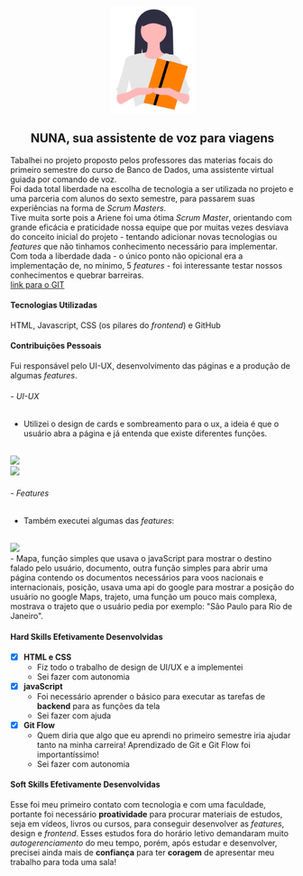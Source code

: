<p align="center"> <img src="https://raw.githubusercontent.com/jef771/portfolio/main/img/logo_nuna.png" class="center" width=150/> </p>
<h2 align="center">
NUNA, sua assistente de voz para viagens
</h2>

Tabalhei no projeto proposto pelos professores das materias focais do primeiro semestre do curso de Banco de Dados, uma assistente virtual guiada por comando de voz.<br>
Foi dada total liberdade na escolha de tecnologia a ser utilizada no projeto e uma parceria com alunos do sexto semestre, para passarem suas experiências na forma de <i>Scrum Masters</i>.<br>
Tive muita sorte pois a Ariene foi uma ótima <i>Scrum Master</i>, orientando com grande eficácia e praticidade nossa equipe que por muitas vezes desviava do conceito inicial do projeto - tentando adicionar novas tecnologias ou <i>features</i> que não tinhamos conhecimento necessário para implementar.<br>
Com toda a liberdade dada - o único ponto não opicional era a implementação de, no mínimo, 5 <i>features</i> - foi interessante testar nossos conhecimentos e quebrar barreiras.<br>
[link para o GIT](https://github.com/arienemaiara/assistente-voz-viagens)

#### Tecnologias Utilizadas
 HTML, Javascript, CSS (os pilares do <i>frontend</i>) e GitHub

#### Contribuições Pessoais
Fui responsável pelo UI-UX, desenvolvimento das páginas e a produção de algumas <i>features</i>.

###### <i>- UI-UX</i>
- Utilizei o design de cards e sombreamento para o ux, a ideia é que o usuário abra a página e já entenda que existe diferentes funções.
<br>
<img src="https://raw.githubusercontent.com/jef771/portfolio/main/img/tela_login.png">
<br>
<img src="https://raw.githubusercontent.com/jef771/portfolio/main/img/ui_ux.png">
<br>

###### <i>- Features</i>
- Também executei algumas das <i>features</i>:
<br>
<img src="https://raw.githubusercontent.com/jef771/portfolio/main/img/feito-por-mim.png">
<br>
- Mapa, função simples que usava o javaScript para mostrar o destino falado pelo usuário, documento, outra função simples para abrir uma página contendo os documentos necessários para voos nacionais e internacionais, posição, usava uma api do google para mostrar a posição do usuário no google Maps, trajeto, uma função um pouco mais complexa, mostrava o trajeto que o usuário pedia por exemplo: "São Paulo para Rio de Janeiro".

#### Hard Skills Efetivamente Desenvolvidas

- [x] <b>HTML e CSS</b>
    - Fiz todo o trabalho de design de UI/UX e a implementei
    - Sei fazer com autonomia
- [x] <b>javaScript</b>
    - Foi necessário aprender o básico para executar as tarefas de <b>backend</b> para as funções da tela
    - Sei fazer com ajuda
- [x] <b>Git Flow</b>
    - Quem diria que algo que eu aprendi no primeiro semestre iria ajudar tanto na minha carreira! Aprendizado de Git e Git Flow foi importantíssimo!
    - Sei fazer com autonomia

#### Soft Skills Efetivamente Desenvolvidas
Esse foi meu primeiro contato com tecnologia e com uma faculdade, portante foi necessário <b>proatividade</b> para procurar materiais de estudos, seja em vídeos, livros ou cursos, para conseguir desenvolver as <i>features</i>, design e <i>frontend</i>. Esses estudos fora do horário letivo demandaram muito <i>autogerenciamento</i> do meu tempo, porém, após estudar e desenvolver, precisei ainda mais de <b>confiança</b> para ter <b>coragem</b> de apresentar meu trabalho para toda uma sala!
